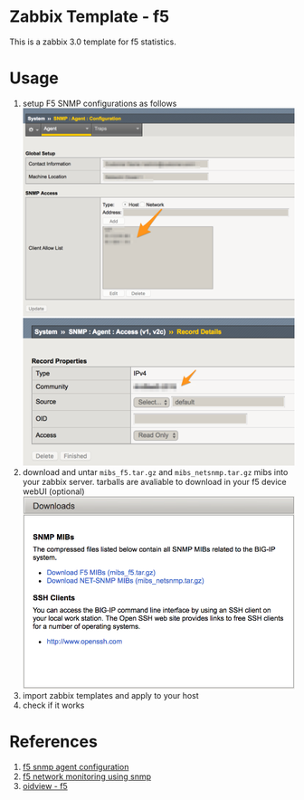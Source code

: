 # Zabbix Template - f5
This is a zabbix 3.0 template for f5 statistics.

# Usage
1. setup F5 SNMP configurations as follows  
![access control lists](f5-snmp-access-allow-lists.png)  
![configurations](f5-snmp-configurations.png)  
2. download and untar `mibs_f5.tar.gz` and `mibs_netsnmp.tar.gz` mibs into your zabbix server. tarballs are avaliable to download in your f5 device webUI (optional)  
![download](f5-mibs-download.png)
3. import zabbix templates and apply to your host
4. check if it works

# References
1. [f5 snmp agent configuration](https://support.f5.com/kb/en-us/products/big-ip_ltm/manuals/product/tmos-implementations-11-1-0/20.html)
2. [f5 network monitoring using snmp](https://support.f5.com/kb/en-us/products/big-ip_ltm/manuals/product/bigip-external-monitoring-implementations-11-3-0/8.html)
3. [oidview - f5](http://www.oidview.com/mibs/3375/md-3375-1.html)

